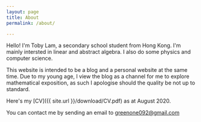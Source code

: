 ```yaml
---
layout: page
title: About
permalink: /about/

---
```


Hello! I'm Toby Lam, a secondary school student from Hong Kong. I'm mainly intersted in linear and abstract algebra. I also do some physics and computer science.

This website is intended to be a blog and a personal website at the same time. Due to my young age, I view the blog as a channel for me to explore mathematical exposition, as such I apologise should the quality be not up to standard.

Here's my [CV]({{ site.url }}/download/CV.pdf) as at August 2020. 

You can contact me by sending an email to greenone092@gmail.com
